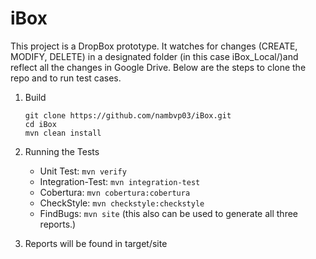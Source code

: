 # iBox

This project is a DropBox prototype. It watches for changes (CREATE, MODIFY, DELETE) in a designated folder (in this case iBox_Local/)and reflect all the changes in Google Drive. Below are the steps to clone the repo and to run test cases.

1. Build
    ```
    git clone https://github.com/nambvp03/iBox.git
    cd iBox
    mvn clean install
    ```

2. Running the Tests
    * Unit Test: `mvn verify`
    * Integration-Test: `mvn integration-test`
    * Cobertura: `mvn cobertura:cobertura`
    * CheckStyle: `mvn checkstyle:checkstyle`
    * FindBugs: `mvn site` (this also can be used to generate all three reports.)

3. Reports will be found in target/site
